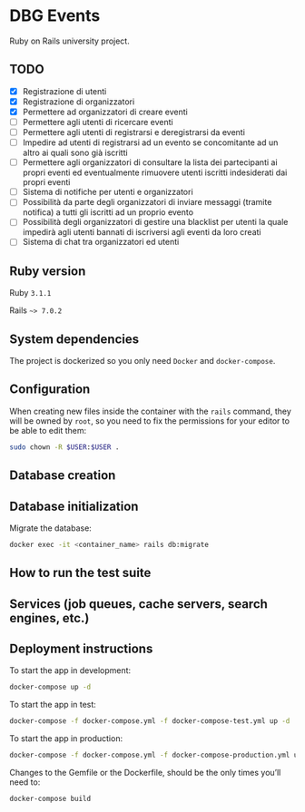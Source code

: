# DBG Events

Ruby on Rails university project.

## TODO
- [x] Registrazione di utenti
- [x] Registrazione di organizzatori
- [x] Permettere ad organizzatori di creare eventi
- [ ] Permettere agli utenti di ricercare eventi
- [ ] Permettere agli utenti di registrarsi e deregistrarsi da eventi
- [ ] Impedire ad utenti di registrarsi ad un evento se concomitante ad un altro ai quali sono già iscritti
- [ ] Permettere agli organizzatori di consultare la lista dei partecipanti ai propri eventi ed eventualmente rimuovere utenti iscritti indesiderati dai propri eventi
- [ ] Sistema di notifiche per utenti e organizzatori
- [ ] Possibilità da parte degli organizzatori di inviare messaggi (tramite notifica) a tutti gli iscritti ad un proprio evento
- [ ] Possibilità degli organizzatori di gestire una blacklist per utenti la quale impedirà agli utenti bannati di iscriversi agli eventi da loro creati
- [ ] Sistema di chat tra organizzatori ed utenti

## Ruby version

Ruby `3.1.1`

Rails `~> 7.0.2`

## System dependencies

The project is dockerized so you only need `Docker` and `docker-compose`.

## Configuration

When creating new files inside the container with the `rails` command, they will be owned by `root`, so you need to fix the permissions for your editor to be able to edit them:
```bash
sudo chown -R $USER:$USER .
```

## Database creation

## Database initialization

Migrate the database:
```bash
docker exec -it <container_name> rails db:migrate
```

## How to run the test suite

## Services (job queues, cache servers, search engines, etc.)

## Deployment instructions

To start the app in development:
```bash
docker-compose up -d
```
To start the app in test:
```bash
docker-compose -f docker-compose.yml -f docker-compose-test.yml up -d
```
To start the app in production:
```bash
docker-compose -f docker-compose.yml -f docker-compose-production.yml up -d
```

Changes to the Gemfile or the Dockerfile, should be the only times you’ll need to:
```bash
docker-compose build
```